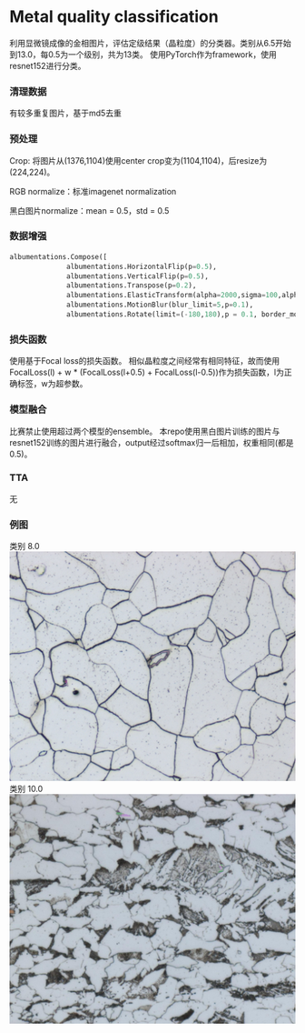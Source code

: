 # Metal quality classification

利用显微镜成像的金相图片，评估定级结果（晶粒度）的分类器。类别从6.5开始到13.0，每0.5为一个级别，共为13类。
使用PyTorch作为framework，使用resnet152进行分类。
### 清理数据
有较多重复图片，基于md5去重

### 预处理
Crop:     将图片从(1376,1104)使用center crop变为(1104,1104)，后resize为(224,224)。

RGB normalize：标准imagenet normalization

黑白图片normalize：mean = 0.5，std = 0.5
### 数据增强
```python
albumentations.Compose([
              albumentations.HorizontalFlip(p=0.5),
              albumentations.VerticalFlip(p=0.5),
              albumentations.Transpose(p=0.2),
              albumentations.ElasticTransform(alpha=2000,sigma=100,alpha_affine=1,p=0.2),
              albumentations.MotionBlur(blur_limit=5,p=0.1),
              albumentations.Rotate(limit=(-180,180),p = 0.1, border_mode=cv2.BORDER_WRAP)])
```
### 损失函数
使用基于Focal loss的损失函数。
相似晶粒度之间经常有相同特征，故而使用FocalLoss(l) + w * (FocalLoss(l+0.5) + FocalLoss(l-0.5))作为损失函数，l为正确标签，w为超参数。

### 模型融合
比赛禁止使用超过两个模型的ensemble。
本repo使用黑白图片训练的图片与resnet152训练的图片进行融合，output经过softmax归一后相加，权重相同(都是0.5)。

### TTA
无


### 例图
类别 8.0
![8.0](https://github.com/Wooooprime/Metal-quality-classification/blob/main/Sample%20data/100-101-8.0-500x.jpg)
类别 10.0
![10.0](https://github.com/Wooooprime/Metal-quality-classification/blob/main/Sample%20data/100-100-10.0-500x.jpg)

